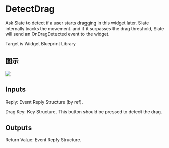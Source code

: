 # DetectDrag

Ask Slate to detect if a user starts dragging in this widget later. Slate internally tracks the movement. and if it surpasses the drag threshold, Slate will send an OnDragDetected event to the widget.

Target is Widget Blueprint Library

## 图示

![]($-20221218-21334742.png)

## Inputs

Reply: Event Reply Structure (by ref).

Drag Key: Key Structure. This button should be pressed to detect the drag.  

## Outputs

Return Value: Event Reply Structure.

